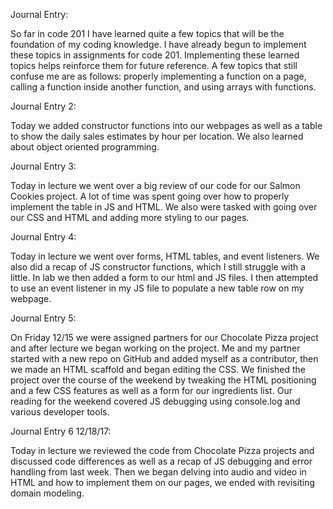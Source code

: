 Journal Entry:

So far in code 201 I have learned quite a few topics that will be the foundation of my coding knowledge. I have already begun to implement these topics in assignments for code 201. Implementing these learned topics helps reinforce them for future reference. A few topics that still confuse me are as follows: properly implementing a function on a page, calling a function inside another function, and using arrays with functions.


Journal Entry 2:

Today we added constructor functions into our webpages as well as a table to show the daily sales estimates by hour per location. We also learned about object oriented programming.

Journal Entry 3:

Today in lecture we went over a big review of our code for our Salmon Cookies project. A lot of time was spent going over how to properly implement the table in JS and HTML. We also were tasked with going over our CSS and HTML and adding more styling to our pages.

Journal Entry 4:

Today in lecture we went over forms, HTML tables, and event listeners. We also did a recap of JS constructor functions, which I still struggle with a little. In lab we then added a form to our html and JS files. I then attempted to use an event listener in my JS file to populate a new table row on my webpage.

Journal Entry 5:

On Friday 12/15 we were assigned partners for our Chocolate Pizza project and after lecture we began working on the project. Me and my partner started with a new repo on GitHub and added myself as a contributor, then we made an HTML scaffold and began editing the CSS. We finished the project over the course of the weekend by tweaking the HTML positioning and a few CSS features as well as a form for our ingredients list. Our reading for the weekend covered JS debugging using console.log and various developer tools.

Journal Entry 6 12/18/17:

Today in lecture we reviewed the code from Chocolate Pizza projects and discussed code differences as well as a recap of JS debugging and error handling from last week. Then we began delving into audio and video in HTML and how to implement them on our pages, we ended with revisiting domain modeling.

